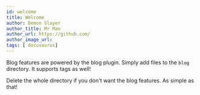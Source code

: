 ```yaml
---
id: welcome
title: Welcome
author: Demon Slayer
author_title: Mr Man
author_url: https://github.com/
author_image_url: 
tags: [ docusaurus]
---
```


Blog features are powered by the blog plugin. Simply add files to the `blog` directory. It supports tags as well!

Delete the whole directory if you don't want the blog features. As simple as that!

